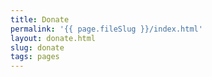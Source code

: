 ```yaml
---
title: Donate
permalink: '{{ page.fileSlug }}/index.html'
layout: donate.html
slug: donate
tags: pages
---
```



